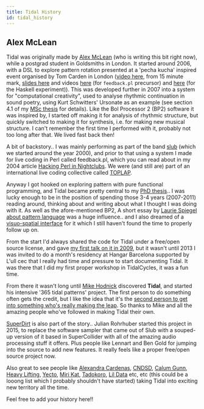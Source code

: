 ```yaml
---
title: Tidal History
id: tidal_history
---
```


## Alex McLean

Tidal was originally made by [Alex McLean](https://tidalcycles.org/User:Yaxu) (who is writing this bit right now), while a postgrad student in Goldsmiths in London. It started around 2006, with a DSL to explore pattern rotation presented at a 'pecha kucha' inspired event organised by Tom Carden in London ([video here](http://toxi.co.uk/blog/2006/07/ask-later-not-t-k-event.htm), from 15 minute mark, [slides here](http://slab.org/archive/20/20.pdf) and videos [here](http://slab.org/archive/20/pl.avi) (for `feedback.pl` precursor) and [here](http://slab.org/archive/20/hs.avi) (for the Haskell experiment)). This was developed further in 2007 into a system for "computational creativity", used to analyse rhythmic continuation in sound poetry, using Kurt Schwitters' Ursonate as an example (see section 4.1 of my [MSc thesis](https://pdfs.semanticscholar.org/99ac/092d014aac16728912563975282e20039e19.pdf) for details). Like the Bol Processor 2 (BP2) software it was inspired by, I started off making it for analysis of rhythmic structure, but quickly switched to making it for synthesis, i.e. for making new musical structure. I can't remember the first time I performed with it, probably not too long after that. We lived fast back then!

A bit of backstory.. I was mainly performing as part of the band [slub](http://slub.org/) (which we started around the year 2000), and prior to that using a system I made for live coding in Perl called feedback.pl, which you can read about in my 2004 article [Hacking Perl in Nightclubs](https://www.perl.com/pub/2004/08/31/livecode.html/). We were (and still are) part of an international live coding collective called [TOPLAP](https://toplap.org/).

Anyway I got hooked on exploring pattern with pure functional programming, and Tidal became pretty central to my [PhD thesis](http://slab.org/thesis/).. I was lucky enough to be in the position of spending those 3-4 years (2007-2011) reading around, thinking about and writing about what I thought I was doing with it. As well as the afore-mentioned BP2, A short essay by [Laurie Spiegel about pattern language](http://retiary.org/ls/writings/musical_manip.html) was a huge influence.. and I also dreamed of a [visuo-spatial interface](https://slab.org/colourful-texture/) for it which I still haven't found the time to properly follow up on.

From the start I'd always shared the code for Tidal under a free/open source license, and gave [my first talk on it in 2009](https://web.archive.org/web/20090826135406/www.londonhug.net/2009/08/18/next-meeting-alex-mclean-live-coding-music-with-haskell/), but it wasn't until 2013 I was invited to do a month's residency at Hangar Barcelona supported by L'ull cec that I really had time and pressure to start documenting Tidal. It was there that I did my first proper workshop in TidalCycles, it was a fun time.

From there it wasn't long until [Mike Hodnick](http://kindohm.com/) discovered **Tidal**, and started his intensive '365 tidal patterns' project. The first person to do something often gets the credit, but I like the idea that it's the [second person to get into something who's really making the leap](https://www.youtube.com/watch?v=fW8amMCVAJQ). So thanks to Mike and all the amazing people who've followed in making Tidal their own.

[SuperDirt](https://github.com/musikinformatik/SuperDirt/) is also part of the story.. Julian Rohrhuber started this project in 2015, to replace the software sampler that came out of Slub with a souped-up version of it based in SuperCollider with all of the amazing audio processing stuff it offers. Plus people like Lennart and Ben Gold for jumping into the source to add new features. It really feels like a proper free/open source project now.

Also great to see people like [Alexandra Cardenas](https://cargocollective.com/tiemposdelruido), [CNDSD](https://vimeo.com/cndsd), [Calum Gunn](http://www.calumgunn.com/), [Heavy Lifting](https://heavy-lifting.github.io/), [Yecto](https://yecto.github.io/), [Miri Kat](https://mirikat.bandcamp.com/releases), [Tadokoro](http://twitter.com/tadokoro), [Lil Data](http://lildata.co.uk/) etc, etc (this could be a looong list which I probably shouldn't have started) taking Tidal into exciting new territory all the time.

Feel free to add your history here!! 
